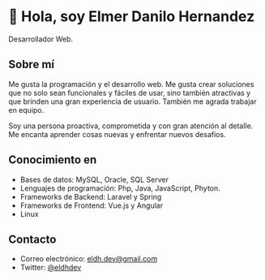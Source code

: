 # 👋 Hola, soy Elmer Danilo Hernandez
Desarrollador Web.

## Sobre mí
Me gusta la programación y el desarrollo web. Me gusta crear soluciones que no solo sean funcionales y fáciles de usar, sino también atractivas y que brinden una gran experiencia de usuario. También me agrada trabajar en equipo.

Soy una persona proactiva, comprometida y con gran atención al detalle. Me encanta aprender cosas nuevas y enfrentar nuevos desafíos.

## Conocimiento en
* Bases de datos: MySQL, Oracle, SQL Server
* Lenguajes de programación: Php, Java, JavaScript, Phyton.
* Frameworks de Backend: Laravel y Spring
* Frameworks de Frontend: Vue.js y Angular
* Linux

## Contacto
* Correo electrónico: [eldh.dev@gmail.com](mailto:eldh.dev@gmail.com)
* Twitter: [@eldhdev](https://twitter.com/eldhdev)

